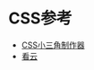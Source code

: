 # CSS参考
- [CSS小三角制作器](http://apps.eky.hk/css-triangle-generator/)
- [看云](https://www.kancloud.cn/chandler/css_advanced)
